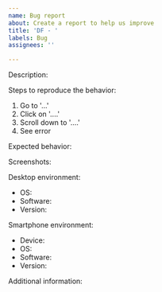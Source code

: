 ```yaml
---
name: Bug report
about: Create a report to help us improve
title: 'DF - '
labels: Bug
assignees: ''

---
```


Description:


Steps to reproduce the behavior:
1. Go to '...'
2. Click on '....'
3. Scroll down to '....'
4. See error

Expected behavior:


Screenshots:


Desktop environment:
 - OS: 
 - Software: 
 - Version:

Smartphone environment:
 - Device: 
 - OS: 
 - Software: 
 - Version: 


Additional information:
